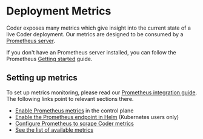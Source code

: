 # Deployment Metrics

Coder exposes many metrics which give insight into the current state of a live
Coder deployment. Our metrics are designed to be consumed by a
[Prometheus server](https://prometheus.io/).

If you don't have an Prometheus server installed, you can follow the Prometheus
[Getting started](https://prometheus.io/docs/prometheus/latest/getting_started/)
guide.

## Setting up metrics

To set up metrics monitoring, please read our
[Prometheus integration guide](../integrations/prometheus.md). The following
links point to relevant sections there.

- [Enable Prometheus metrics](../integrations/prometheus.md#enable-prometheus-metrics)
  in the control plane
- [Enable the Prometheus endpoint in Helm](../integrations/prometheus.md#kubernetes-deployment)
  (Kubernetes users only)
- [Configure Prometheus to scrape Coder metrics](../integrations/prometheus.md#prometheus-configuration)
- [See the list of available metrics](../integrations/prometheus.md#available-metrics)
